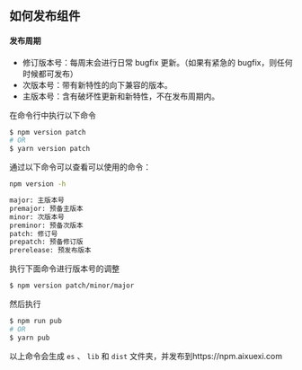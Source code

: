 ## 如何发布组件

#### 发布周期

- 修订版本号：每周末会进行日常 bugfix 更新。（如果有紧急的 bugfix，则任何时候都可发布）
- 次版本号：带有新特性的向下兼容的版本。
- 主版本号：含有破坏性更新和新特性，不在发布周期内。

在命令行中执行以下命令

```bash
$ npm version patch
# OR
$ yarn version patch
```

通过以下命令可以查看可以使用的命令：

```bash
npm version -h
```

```bash
major: 主版本号
premajor: 预备主版本
minor: 次版本号
preminor: 预备次版本
patch: 修订号
prepatch: 预备修订版
prerelease: 预发布版本
```

执行下面命令进行版本号的调整

```bash
$ npm version patch/minor/major
```

然后执行

```bash
$ npm run pub
# OR
$ yarn pub
```

以上命令会生成 `es` 、 `lib` 和 `dist` 文件夹，并发布到https://npm.aixuexi.com
